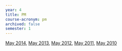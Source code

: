 ```yaml
---
year: 4
title: PM
course-acronym: pm
archived: false
semester: 1
---
```


[May 2014](https://docs.google.com/document/d/17yt4oKIvUfwq6OhppavdZOtGFyA4houzfVQ6VXBuGp0/edit?usp=sharing),
[May 2013](https://docs.google.com/document/d/1w-LVq4UgrrO8uK4YdoLfq_fX2WEogfR5HtLpb1StI6Y/edit?usp=sharing),
[May 2012](https://docs.google.com/document/d/1xptddvniCYOX3uDvJyRsCkUIMu5xXl2_N-v6LOb1IjA/edit?usp=sharing),
[May 2011](https://docs.google.com/document/d/1W1TQSA61MW3ae6LmKv0dmkDQCz4v_aoVN7SQ8IW98ks/edit?usp=sharing),
[May 2010](https://docs.google.com/document/d/1VFjFypCCuYCJ7znkmuv_dVsnYj32D5itAHhPkOe8gX0/edit?usp=sharing)
